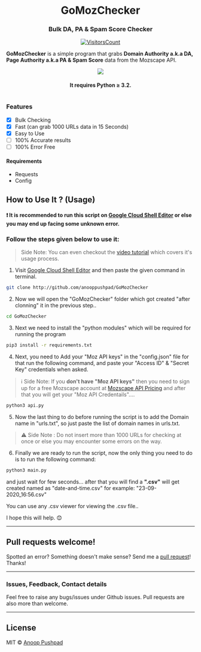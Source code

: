<!-- # GoMozChecker - Bulk DA, PA & Spam Score Checker -->

<h1 align="center">GoMozChecker</h1>
<h3 align="center">Bulk DA, PA & Spam Score Checker</h3>

<div align="center">

[![VisitorsCount](https://visitor-badge.laobi.icu/badge?page_id=anupgomozchecker)](https://github.com/anooppushpad/GoMozChecker)

</div>


**GoMozChecker** is a simple program that grabs **Domain Authority a.k.a DA, Page Authority a.k.a PA & Spam Score** data from the Mozscape API.

<p align="center">
    <a href="http://github.com/anooppushpad/GoMozChecker" alt="Made with Python">
        <img src="https://forthebadge.com/images/badges/made-with-python.svg" /></a>
</p>

<h4 align="center">It requires Python ≥ 3.2.</h4>

# 

### Features

- [x] Bulk Checking
- [x] Fast (can grab 1000 URLs data in 15 Seconds)
- [x] Easy to Use
- [ ] 100% Accurate results
- [ ] 100% Error Free

#### Requirements
- Requests
- Config

## How to Use It ? (Usage)
#### ❗️ It is recommended to run this script on [Google Cloud Shell Editor](https://ssh.cloud.google.com/cloudshell/editor "Open Google Cloud Shell Editor") or else you may end up facing some unknown error.

### Follow the steps given below to use it:

> Side Note: You can even checkout the [video tutorial](https://youtu.be/1Gu21GNwDV4 "How to Use GoMozChecker for Bulk Checking DA, PA & Spam Score - Video Tutorial") which covers it's usage process.

1. Visit [Google Cloud Shell Editor](https://ssh.cloud.google.com/cloudshell/editor "Open Google Cloud Shell Editor") and then paste the given command in terminal.

```bash
git clone http://github.com/anooppushpad/GoMozChecker
```

2. Now we will open the "GoMozChecker" folder which got created "after clonning" it in the previous step.. 

```bash
cd GoMozChecker
```
3. Next we need to install the "python modules" which will be required for running the program
```bash
pip3 install -r requirements.txt
```
4. Next, you need to Add your "Moz API keys" in the "config.json" file for that run the following command, and paste your "Access ID" & "Secret Key" credentials when asked.

> ℹ️ Side Note: If you **don't have "Moz API keys"** then you need to sign up for a free Mozscape account at [Mozscape API Pricing](https://moz.com/products/api/pricing) and after that you will get your "Moz API Credentails"....

```bash
python3 api.py
```
5. Now the last thing to do before running the script is to add the Domain name in "urls.txt", so just paste the list of domain names in urls.txt.

> ⚠️ Side Note  : Do not insert more than 1000 URLs for checking at once or else you may encounter some errors on the way.

6. Finally we are ready to run the script, now the only thing you need to do is to run the following command:
```bash
python3 main.py
```
and just wait for few seconds... after that you will find a **".csv"** will get created named as "date-and-time.csv" for example: "23-09-2020_16:56.csv"

You can use any .csv viewer for viewing the .csv file..

I hope this will help. 😊

<hr>

## Pull requests welcome!

Spotted an error? Something doesn't make sense? Send me a [pull
request](https://github.com/anooppushpad/GoMozChecker)! Thanks!

<hr>

### Issues, Feedback, Contact details

Feel free to raise any bugs/issues under Github issues. Pull requests are also more than welcome.

<hr>

## License

MIT  © [Anoop Pushpad](https://github.com/anooppushpad)
